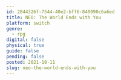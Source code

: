 ```yaml
---
id: 2844326f-7544-40e2-bff6-840090c6a6ed
title: NEO: The World Ends with You
platform: switch
genre:
  - rpg
digital: false
physical: true
guide: false
pending: false
posted: 2021-10-11
slug: neo-the-world-ends-with-you
---
```

